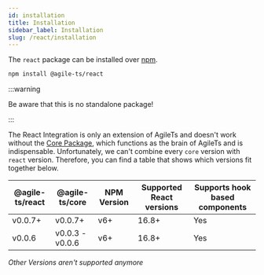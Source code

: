 ```yaml
---
id: installation
title: Installation
sidebar_label: Installation
slug: /react/installation
---
```


The `react` package can be installed over [npm](https://www.npmjs.com/).

```bash npm2yarn
npm install @agile-ts/react 
```

:::warning

Be aware that this is no standalone package!

:::

The React Integration is only an extension of AgileTs and doesn't work without the [Core Package](../core/Introduction.md),
which functions as the brain of AgileTs and is indispensable.
Unfortunately, we can't combine every `core` version with `react` version.
Therefore, you can find a table that shows which versions fit together below.

| @agile-ts/react | @agile-ts/core          | NPM Version              | Supported React versions | Supports hook based components    |
| --------------- | ----------------------- | ------------------------ | -------------------------|---------------------------------- |
| v0.0.7+         | v0.0.7+                 | v6+                      | 16.8+                    | Yes                               |
| v0.0.6          | v0.0.3 - v0.0.6         | v6+                      | 16.8+                    | Yes                               | 
_Other Versions aren't supported anymore_
